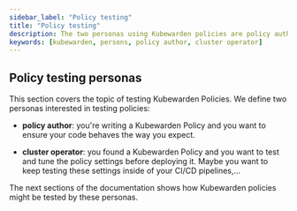 ```yaml
---
sidebar_label: "Policy testing"
title: "Policy testing"
description: The two personas using Kubewarden policies are policy authors and cluster operators.
keywords: [kubewarden, persons, policy author, cluster operator]
---
```


## Policy testing personas

This section covers the topic of testing Kubewarden Policies.
We define two personas interested in testing policies:

- **policy author**: you're writing a Kubewarden Policy and you want to ensure your code behaves the way you expect.

- **cluster operator**: you found a Kubewarden Policy and you want to test and tune the policy settings before deploying it.
Maybe you want to keep testing these settings inside of your CI/CD pipelines,...

The next sections of the documentation shows how Kubewarden policies might be tested by these personas.
